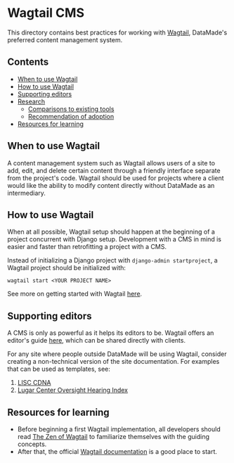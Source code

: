 # Wagtail CMS

This directory contains best practices for working with [Wagtail](https://wagtail.io/),
DataMade's preferred content management system.

## Contents
- [When to use Wagtail](#when-to-use-wagtail)
- [How to use Wagtail](#how-to-use-wagtail)
- [Supporting editors](#supporting-editors)
- [Research](research/)
    - [Comparisons to existing tools](research/comparisons-to-existing-tools.md)
    - [Recommendation of adoption](research/recommendation-of-adoption.md)
- [Resources for learning](#resources-for-learning)

## When to use Wagtail
A content management system such as Wagtail allows users of a site to add, edit, and delete certain content through a friendly interface separate from the project's code. Wagtail should be used for projects where a client would like the ability to modify content directly without DataMade as an intermediary.

## How to use Wagtail
When at all possible, Wagtail setup should happen at the beginning of a project concurrent with Django setup. Development with a CMS in mind is easier and faster than retrofitting a project with a CMS.

Instead of initializing a Django project with `django-admin startproject`, a Wagtail project should be initialized with:

`wagtail start <YOUR PROJECT NAME>`

See more on getting started with Wagtail [here](https://docs.wagtail.io/en/stable/getting_started/index.html).

## Supporting editors
A CMS is only as powerful as it helps its editors to be. Wagtail offers an editor's guide [here](https://docs.wagtail.io/en/stable/editor_manual/index.html), which can be shared directly with clients.

For any site where people outside DataMade will be using Wagtail, consider creating a non-technical version of the site documentation. For examples that can be used as templates, see:

1. [LISC CDNA](https://docs.google.com/document/d/1H-DKZf71NrwfEoVdnyfvugTu2zGqeIo_fflr0SL3w2c)
2. [Lugar Center Oversight Hearing Index](https://docs.google.com/document/d/1RmmLKMUw2OwjYNAR3Lqh_KfFVYcHDxo9gAJot6tSvKw)

## Resources for learning
- Before beginning a first Wagtail implementation, all developers should read [The Zen of Wagtail](https://docs.wagtail.io/en/v2.8/getting_started/the_zen_of_wagtail.html) to familiarize themselves with the guiding concepts.
- After that, the official [Wagtail documentation](https://docs.wagtail.io/en/stable/) is a good place to start.

